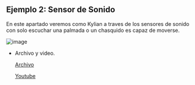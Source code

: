 ## Ejemplo 2: Sensor de Sonido

En este apartado veremos como Kylian a traves de los sensores de sonido con solo escuchar una palmada o un chasquido es capaz de moverse. 

![image](https://user-images.githubusercontent.com/114906861/211753311-03f90f2b-a633-4c76-aff4-5778f84a1078.png)

- Archivo y video.

    [Archivo](https://github.com/LarryWestbrook/Maqueen/blob/main/microbit-sensor%20(7).hex)

    [Youtube](https://youtube.com/shorts/BA5N2oceS3Y)

